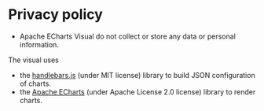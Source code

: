 # Privacy policy

* Apache ECharts Visual do not collect or store any data or personal information.

The visual uses
  * the [handlebars.js](https://github.com/handlebars-lang/handlebars.js) (under MIT license) library to build JSON configuration of charts.
  * the [Apache ECharts](https://github.com/handlebars-lang/handlebars.js) (under Apache License 2.0 license) library to render charts.

